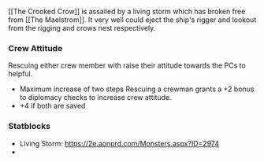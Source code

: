 [[The Crooked Crow]] is assailed by a living storm which has broken free from [[The Maelstrom]]. It very well could eject the ship's rigger and lookout from the rigging and crows nest respectively.

### Crew Attitude
Rescuing either crew member with raise their attitude towards the PCs to helpful.
- Maximum increase of two steps
Rescuing a crewman grants a +2 bonus to diplomacy checks to increase crew attitude.
- +4 if both are saved


### Statblocks
- Living Storm: https://2e.aonprd.com/Monsters.aspx?ID=2974
- 